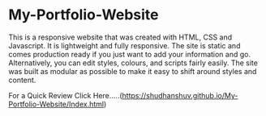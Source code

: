 # My-Portfolio-Website

This is a responsive website that was created with HTML, CSS and Javascript. It is lightweight and fully responsive. The site is static and comes production ready if you just want to add your information and go. Alternatively, you can edit styles, colours, and scripts fairly easily. The site was built as modular as possible to make it easy to shift around styles and content.

For a Quick Review Click Here.....(https://shudhanshuv.github.io/My-Portfolio-Website/Index.html)
